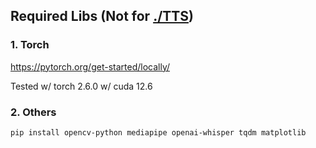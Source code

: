 ## Required Libs (Not for [./TTS](./TTS))

### 1. Torch

https://pytorch.org/get-started/locally/

Tested w/ torch 2.6.0 w/ cuda 12.6

### 2. Others

```bash
pip install opencv-python mediapipe openai-whisper tqdm matplotlib
```
